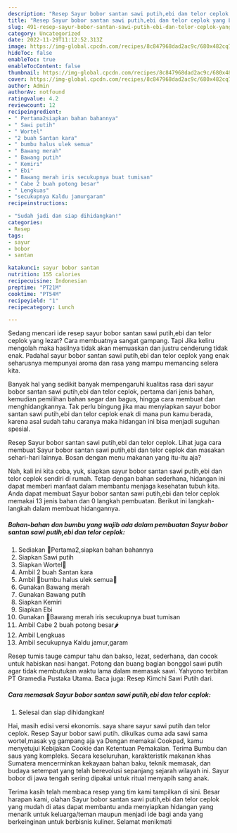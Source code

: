 ```yaml
---
description: "Resep Sayur bobor santan sawi putih,ebi dan telor ceplok yang Lezat}"
title: "Resep Sayur bobor santan sawi putih,ebi dan telor ceplok yang Lezat}"
slug: 491-resep-sayur-bobor-santan-sawi-putih-ebi-dan-telor-ceplok-yang-lezat
category: Uncategorized
date: 2022-11-29T11:12:52.313Z
image: https://img-global.cpcdn.com/recipes/8c847968dad2ac9c/680x482cq70/sayur-bobor-santan-sawi-putihebi-dan-telor-ceplok-foto-resep-utama.jpg
hideToc: false
enableToc: true
enableTocContent: false
thumbnail: https://img-global.cpcdn.com/recipes/8c847968dad2ac9c/680x482cq70/sayur-bobor-santan-sawi-putihebi-dan-telor-ceplok-foto-resep-utama.jpg
cover: https://img-global.cpcdn.com/recipes/8c847968dad2ac9c/680x482cq70/sayur-bobor-santan-sawi-putihebi-dan-telor-ceplok-foto-resep-utama.jpg
author: Admin
authorAv: notfound
ratingvalue: 4.2
reviewcount: 12
recipeingredient:
- " Pertama2siapkan bahan bahannya"
- " Sawi putih"
- " Wortel"
- "2 buah Santan kara"
- " bumbu halus ulek semua"
- " Bawang merah"
- " Bawang putih"
- " Kemiri"
- " Ebi"
- " Bawang merah iris secukupnya buat tumisan"
- " Cabe 2 buah potong besar"
- " Lengkuas"
- "secukupnya Kaldu jamurgaram"
recipeinstructions:

- "Sudah jadi dan siap dihidangkan!"
categories:
- Resep
tags:
- sayur
- bobor
- santan

katakunci: sayur bobor santan 
nutrition: 155 calories
recipecuisine: Indonesian
preptime: "PT21M"
cooktime: "PT54M"
recipeyield: "1"
recipecategory: Lunch

---
```



Sedang mencari ide resep sayur bobor santan sawi putih,ebi dan telor ceplok yang lezat? Cara membuatnya sangat gampang. Tapi Jika keliru mengolah maka hasilnya tidak akan memuaskan dan justru cenderung tidak enak. Padahal sayur bobor santan sawi putih,ebi dan telor ceplok yang enak seharusnya mempunyai aroma dan rasa yang mampu memancing selera kita.


Banyak hal yang sedikit banyak mempengaruhi kualitas rasa dari sayur bobor santan sawi putih,ebi dan telor ceplok, pertama dari jenis bahan, kemudian pemilihan bahan segar dan bagus, hingga cara membuat dan menghidangkannya. Tak perlu bingung jika mau menyiapkan sayur bobor santan sawi putih,ebi dan telor ceplok enak di mana pun kamu berada, karena asal sudah tahu caranya maka hidangan ini bisa menjadi suguhan spesial.

Resep Sayur bobor santan sawi putih,ebi dan telor ceplok. Lihat juga cara membuat Sayur bobor santan sawi putih,ebi dan telor ceplok dan masakan sehari-hari lainnya. Bosan dengan menu makanan yang itu-itu aja?


Nah, kali ini kita coba, yuk, siapkan sayur bobor santan sawi putih,ebi dan telor ceplok sendiri di rumah. Tetap dengan bahan sederhana, hidangan ini dapat memberi manfaat dalam membantu menjaga kesehatan tubuh kita. Anda dapat membuat Sayur bobor santan sawi putih,ebi dan telor ceplok memakai 13 jenis bahan dan 0 langkah pembuatan. Berikut ini langkah-langkah dalam membuat hidangannya.

<!--inarticleads1-->

##### Bahan-bahan dan bumbu yang wajib ada dalam pembuatan Sayur bobor santan sawi putih,ebi dan telor ceplok:

1. Sediakan  🍉Pertama2,siapkan bahan bahannya
1. Siapkan  Sawi putih
1. Siapkan  Wortel🥕
1. Ambil 2 buah Santan kara
1. Ambil  🥗bumbu halus ulek semua🍜
1. Gunakan  Bawang merah
1. Gunakan  Bawang putih
1. Siapkan  Kemiri
1. Siapkan  Ebi
1. Gunakan  🍣Bawang merah iris secukupnya buat tumisan
1. Ambil  Cabe 2 buah potong besar🌶
1. Ambil  Lengkuas
1. Ambil secukupnya Kaldu jamur,garam


Resep tumis tauge campur tahu dan bakso, lezat, sederhana, dan cocok untuk habiskan nasi hangat. Potong dan buang bagian bonggol sawi putih agar tidak membutukan waktu lama dalam memasak sawi. Yahyono terbitan PT Gramedia Pustaka Utama. Baca juga: Resep Kimchi Sawi Putih dari. 

<!--inarticleads2-->

##### Cara memasak Sayur bobor santan sawi putih,ebi dan telor ceplok:


1. Selesai dan siap dihidangkan!

Hai, masih edisi versi ekonomis. saya share sayur sawi putih dan telor ceplok. Resep Sayur bobor sawi putih. dikulkas cuma ada sawi sama wortel,masak yg gampang aja ya Dengan memakai Cookpad, kamu menyetujui Kebijakan Cookie dan Ketentuan Pemakaian. Terima Bumbu dan saus yang kompleks. Secara keseluruhan, karakteristik makanan khas Sumatera mencerminkan kekayaan bahan baku, teknik memasak, dan budaya setempat yang telah berevolusi sepanjang sejarah wilayah ini. Sayur bobor di jawa tengah sering dipakai untuk ritual menyapih sang anak. 

Terima kasih telah membaca resep yang tim kami tampilkan di sini. Besar harapan kami, olahan Sayur bobor santan sawi putih,ebi dan telor ceplok yang mudah di atas dapat membantu anda menyiapkan hidangan yang menarik untuk keluarga/teman maupun menjadi ide bagi anda yang berkeinginan untuk berbisnis kuliner. Selamat menikmati
